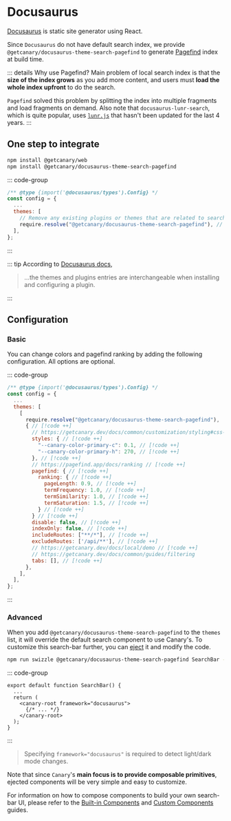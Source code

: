# Docusaurus

<!--@include: ./callout.md-->

[Docusaurus](https://docusaurus.io/) is static site generator using React.

Since `Docusaurus` do not have default search index, we provide `@getcanary/docusaurus-theme-search-pagefind` to generate [Pagefind](https://pagefind.app/) index at build time.

::: details Why use Pagefind?
Main problem of local search index is that the **size of the index grows** as you add more content, and users must **load the whole index upfront** to do the search.

`Pagefind` solved this problem by splitting the index into multiple fragments and load fragments on demand. Also note that `docusaurus-lunr-search`, which is quite popular, uses [`lunr.js`](https://github.com/olivernn/lunr.js) that hasn't been updated for the last 4 years.
:::

## One step to integrate

```bash
npm install @getcanary/web
npm install @getcanary/docusaurus-theme-search-pagefind
```

::: code-group

```js [docusaurus.config.js]
/** @type {import('@docusaurus/types').Config} */
const config = {
  ...
  themes: [
    // Remove any existing plugins or themes that are related to search // [!code ++]
    require.resolve("@getcanary/docusaurus-theme-search-pagefind"), // [!code ++]
  ],
};
```

:::

::: tip
According to [Docusaurus docs](https://docusaurus.io/docs/using-plugins#using-themes),

> ...the themes and plugins entries are interchangeable when installing and configuring a plugin.

:::

## Configuration

### Basic

You can change colors and pagefind ranking by adding the following configuration. All options are optional.

::: code-group

```js [docusaurus.config.js]
/** @type {import('@docusaurus/types').Config} */
const config = {
  ...
  themes: [
    [
      require.resolve("@getcanary/docusaurus-theme-search-pagefind"),
      { // [!code ++]
        // https://getcanary.dev/docs/common/customization/styling#css-variables // [!code ++]
        styles: { // [!code ++]
          "--canary-color-primary-c": 0.1, // [!code ++]
          "--canary-color-primary-h": 270, // [!code ++]
        }, // [!code ++]
        // https://pagefind.app/docs/ranking // [!code ++]
        pagefind: { // [!code ++]
          ranking: { // [!code ++]
            pageLength: 0.9, // [!code ++]
            termFrequency: 1.0, // [!code ++]
            termSimilarity: 1.0, // [!code ++]
            termSaturation: 1.5, // [!code ++]
          } // [!code ++]
        } // [!code ++]
        disable: false, // [!code ++]
        indexOnly: false, // [!code ++]
        includeRoutes: ["**/*"], // [!code ++]
        excludeRoutes: ['/api/**'], // [!code ++]
        // https://getcanary.dev/docs/local/demo // [!code ++]
        // https://getcanary.dev/docs/common/guides/filtering
        tabs: [], // [!code ++]
      },
    ],
  ],
};
```

:::

### Advanced

When you add `@getcanary/docusaurus-theme-search-pagefind` to the `themes` list, it will override the default search component to use Canary's. To customize this search-bar further, you can [eject](https://docusaurus.io/docs/swizzling#ejecting) it and modify the code.

```bash
npm run swizzle @getcanary/docusaurus-theme-search-pagefind SearchBar -- --eject
```

::: code-group

```js{4} [src/theme/SearchBar.js]
export default function SearchBar() {
  ...
  return (
    <canary-root framework="docusaurus">
      {/* ... */}
    </canary-root>
  );
}
```

:::

> Specifying `framework="docusaurus"` is required to detect light/dark mode changes.

Note that since `Canary`'s **main focus is to provide composable primitives**, ejected components will be very simple and easy to customize.

For information on how to compose components to build your own search-bar UI, please refer to the [Built-in Components](/docs/common/customization/builtin) and [Custom Components](/docs/common/customization/custom) guides.
